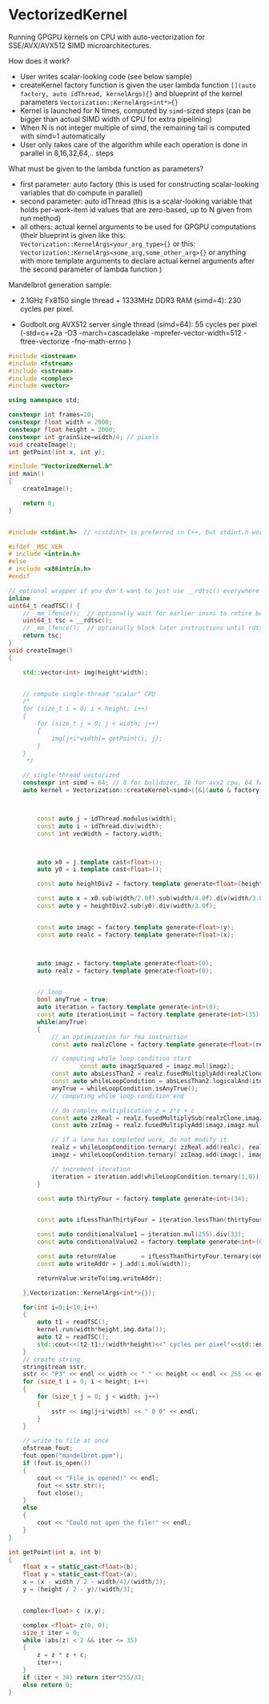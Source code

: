 # VectorizedKernel
Running GPGPU kernels on CPU with auto-vectorization for SSE/AVX/AVX512 SIMD microarchitectures.

How does it work?

- User writes scalar-looking code (see below sample)
- createKernel factory function is given the user lambda function ```[](auto factory, auto idThread, kernelArgs){}``` and blueprint of the kernel parameters ```Vectorization::KernelArgs<int*>{}``` 
- Kernel is launched for N times, computed by ```simd```-sized steps (can be bigger than actual SIMD width of CPU for extra pipelining)
- When N is not integer multiple of simd, the remaining tail is computed with simd=1 automatically
- User only takes care of the algorithm while each operation is done in parallel in 8,16,32,64,.. steps

What must be given to the lambda function as parameters?

- first parameter: auto factory (this is used for constructing scalar-looking variables that do compute in parallel)
- second parameter: auto idThread (this is a scalar-looking variable that holds per-work-item id values that are zero-based, up to N given from run method)
- all others: actual kernel arguments to be used for GPGPU computations (their blueprint is given like this: ```Vectorization::KernelArgs<your_arg_type>{}``` or this: ```Vectorization::KernelArgs<some_arg,some_other_arg>{}``` or anything with more template arguments to declare actual kernel arguments after the second parameter of lambda function )

Mandelbrot generation sample:

- 2.1GHz Fx8150 single thread + 1333MHz DDR3 RAM (simd=4): 230 cycles per pixel.

- Godbolt.org AVX512 server single thread (simd=64): 55 cycles per pixel (-std=c++2a  -O3 -march=cascadelake -mprefer-vector-width=512 -ftree-vectorize -fno-math-errno )

```C++
#include <iostream>
#include <fstream>
#include <sstream>
#include <complex>
#include <vector>

using namespace std;

constexpr int frames=20;
constexpr float width = 2000;
constexpr float height = 2000;
constexpr int grainSize=width/4; // pixels
void createImage();
int getPoint(int x, int y);

#include "VectorizedKernel.h"
int main()
{
	createImage();

	return 0;
}


#include <stdint.h>  // <cstdint> is preferred in C++, but stdint.h works.

#ifdef _MSC_VER
# include <intrin.h>
#else
# include <x86intrin.h>
#endif

// optional wrapper if you don't want to just use __rdtsc() everywhere
inline
uint64_t readTSC() {
    // _mm_lfence();  // optionally wait for earlier insns to retire before reading the clock
    uint64_t tsc = __rdtsc();
    // _mm_lfence();  // optionally block later instructions until rdtsc retires
    return tsc;
}
void createImage()
{

	std::vector<int> img(height*width);


	// compute single-thread "scalar" CPU
	/*
	for (size_t i = 0; i < height; i++)
	{
		for (size_t j = 0; j < width; j++)
		{
			img[j+i*width]= getPoint(i, j);
		}
	}
	 */

	// single-thread vectorized
	constexpr int simd = 64; // 8 for bulldozer, 16 for avx2 cpu, 64 for avx512
	auto kernel = Vectorization::createKernel<simd>([&](auto & factory, auto & idThread, int * img){



		const auto j = idThread.modulus(width);
		const auto i = idThread.div(width);
		const int vecWidth = factory.width;



		auto x0 = j.template cast<float>();
		auto y0 = i.template cast<float>();

		const auto heightDiv2 = factory.template generate<float>(height/2.0f);

		const auto x = x0.sub(width/2.0f).sub(width/4.0f).div(width/3.0f);
		const auto y = heightDiv2.sub(y0).div(width/3.0f);


		const auto imagc = factory.template generate<float>(y);
		const auto realc = factory.template generate<float>(x);



		auto imagz = factory.template generate<float>(0);
		auto realz = factory.template generate<float>(0);


		// loop
		bool anyTrue = true;
		auto iteration = factory.template generate<int>(0);
		const auto iterationLimit = factory.template generate<int>(35);
		while(anyTrue)
		{
			// an optimization for fma instruction
			const auto realzClone = factory.template generate<float>(realz);

			// computing while loop condition start
            		const auto imagzSquared = imagz.mul(imagz);
			const auto absLessThan2 = realz.fusedMultiplyAdd(realzClone,imagzSquared).lessThan(4.0f);
			const auto whileLoopCondition = absLessThan2.logicalAnd(iteration.lessThanOrEquals(35));
			anyTrue = whileLoopCondition.isAnyTrue();
			// computing while loop condition end

			// do complex multiplication z = z*z + c
			const auto zzReal = realz.fusedMultiplySub(realzClone,imagzSquared);
			const auto zzImag = realz.fusedMultiplyAdd(imagz,imagz.mul(realz));

			// if a lane has completed work, do not modify it
			realz = whileLoopCondition.ternary( zzReal.add(realc), realz);
			imagz = whileLoopCondition.ternary( zzImag.add(imagc), imagz);

			// increment iteration
			iteration = iteration.add(whileLoopCondition.ternary(1,0));
		}

		const auto thirtyFour = factory.template generate<int>(34);


		const auto ifLessThanThirtyFour = iteration.lessThan(thirtyFour);

		const auto conditionalValue1 = iteration.mul(255).div(33);
		const auto conditionalValue2 = factory.template generate<int>(0);

		const auto returnValue       = ifLessThanThirtyFour.ternary(conditionalValue1, conditionalValue2);
		const auto writeAddr = j.add(i.mul(width));

		returnValue.writeTo(img,writeAddr);

	},Vectorization::KernelArgs<int*>{});

	for(int i=0;i<10;i++)
	{
		auto t1 = readTSC();
		kernel.run(width*height,img.data());
		auto t2 = readTSC();
		std::cout<<(t2-t1)/(width*height)<<" cycles per pixel"<<std::endl;
	}
	// create string
	stringstream sstr;
	sstr << "P3" << endl << width << " " << height << endl << 255 << endl;
	for (size_t i = 0; i < height; i++)
	{
		for (size_t j = 0; j < width; j++)
		{
			sstr << img[j+i*width] << " 0 0" << endl;
		}
	}

	// write to file at once
	ofstream fout;
	fout.open("mandelbrot.ppm");
	if (fout.is_open())
	{
		cout << "File is opened!" << endl;
		fout << sstr.str();
		fout.close();
	}
	else
	{
		cout << "Could not open the file!" << endl;
	}
}

int getPoint(int a, int b)
{
	float x = static_cast<float>(b);
	float y = static_cast<float>(a);
	x = (x - width / 2 - width/4)/(width/3);
	y = (height / 2 - y)/(width/3);


	complex<float> c (x,y);

	complex <float> z(0, 0);
	size_t iter = 0;
	while (abs(z) < 2 && iter <= 35)
	{
		z = z * z + c;
		iter++;
	}
	if (iter < 34) return iter*255/33;
	else return 0;
}

```

